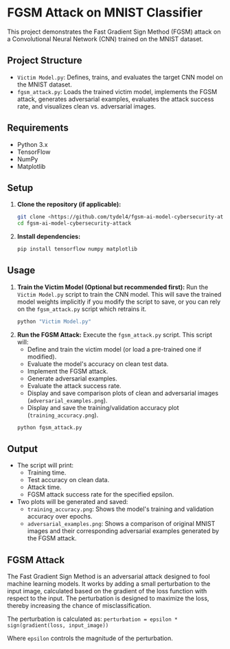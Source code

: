 # FGSM Attack on MNIST Classifier

This project demonstrates the Fast Gradient Sign Method (FGSM) attack on a Convolutional Neural Network (CNN) trained on the MNIST dataset.

## Project Structure

- `Victim Model.py`: Defines, trains, and evaluates the target CNN model on the MNIST dataset.
- `fgsm_attack.py`: Loads the trained victim model, implements the FGSM attack, generates adversarial examples, evaluates the attack success rate, and visualizes clean vs. adversarial images.

## Requirements

- Python 3.x
- TensorFlow
- NumPy
- Matplotlib

## Setup

1.  **Clone the repository (if applicable):**
    ```bash
    git clone <https://github.com/tydel4/fgsm-ai-model-cybersecurity-attack>
    cd fgsm-ai-model-cybersecurity-attack
    ```
2.  **Install dependencies:**
    ```bash
    pip install tensorflow numpy matplotlib
    ```

## Usage

1.  **Train the Victim Model (Optional but recommended first):**
    Run the `Victim Model.py` script to train the CNN model. This will save the trained model weights implicitly if you modify the script to save, or you can rely on the `fgsm_attack.py` script which retrains it.
    ```bash
    python "Victim Model.py"
    ```
2.  **Run the FGSM Attack:**
    Execute the `fgsm_attack.py` script. This script will:
    - Define and train the victim model (or load a pre-trained one if modified).
    - Evaluate the model's accuracy on clean test data.
    - Implement the FGSM attack.
    - Generate adversarial examples.
    - Evaluate the attack success rate.
    - Display and save comparison plots of clean and adversarial images (`adversarial_examples.png`).
    - Display and save the training/validation accuracy plot (`training_accuracy.png`).
    ```bash
    python fgsm_attack.py
    ```

## Output

- The script will print:
    - Training time.
    - Test accuracy on clean data.
    - Attack time.
    - FGSM attack success rate for the specified epsilon.
- Two plots will be generated and saved:
    - `training_accuracy.png`: Shows the model's training and validation accuracy over epochs.
    - `adversarial_examples.png`: Shows a comparison of original MNIST images and their corresponding adversarial examples generated by the FGSM attack.

## FGSM Attack

The Fast Gradient Sign Method is an adversarial attack designed to fool machine learning models. It works by adding a small perturbation to the input image, calculated based on the gradient of the loss function with respect to the input. The perturbation is designed to maximize the loss, thereby increasing the chance of misclassification.

The perturbation is calculated as:
`perturbation = epsilon * sign(gradient(loss, input_image))`

Where `epsilon` controls the magnitude of the perturbation.
